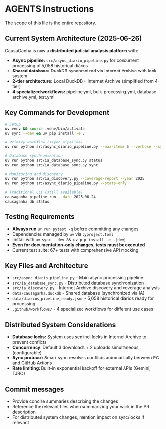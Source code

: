 # AGENTS Instructions

The scope of this file is the entire repository.

## Current System Architecture (2025-06-26)
CausaGanha is now a **distributed judicial analysis platform** with:
- **Async pipeline:** `src/async_diario_pipeline.py` for concurrent processing of 5,058 historical diários
- **Shared database:** DuckDB synchronized via Internet Archive with lock system
- **2-tier architecture:** Local DuckDB + Internet Archive (simplified from 4-tier)
- **4 specialized workflows:** pipeline.yml, bulk-processing.yml, database-archive.yml, test.yml

## Key Commands for Development
```bash
# Setup
uv venv && source .venv/bin/activate
uv sync --dev && uv pip install -e .

# Primary workflow (async pipeline)
uv run python src/async_diario_pipeline.py --max-items 5 --verbose --sync-database

# Database synchronization
uv run python src/ia_database_sync.py status
uv run python src/ia_database_sync.py sync

# Monitoring and discovery
uv run python src/ia_discovery.py --coverage-report --year 2025
uv run python src/async_diario_pipeline.py --stats-only

# Traditional CLI (still available)
causaganha pipeline run --date 2025-06-24
causaganha db status
```

## Testing Requirements
- **Always run** `uv run pytest -q` before committing any changes
- Dependencies managed by `uv` via `pyproject.toml` 
- Install with `uv sync --dev && uv pip install -e .[dev]`
- **Even for documentation-only changes, tests must be executed**
- Current test suite: 67+ tests with comprehensive API mocking

## Key Files and Architecture
- `src/async_diario_pipeline.py` - Main async processing pipeline
- `src/ia_database_sync.py` - Distributed database synchronization  
- `src/ia_discovery.py` - Internet Archive discovery and coverage analysis
- `data/causaganha.duckdb` - Shared database (synchronized via IA)
- `data/diarios_pipeline_ready.json` - 5,058 historical diários ready for processing
- `.github/workflows/` - 4 specialized workflows for different use cases

## Distributed System Considerations
- **Database locks:** System uses sentinel locks in Internet Archive to prevent conflicts
- **Concurrency:** Default 3 downloads + 2 uploads simultaneous (configurable)
- **Sync protocol:** Smart sync resolves conflicts automatically between PC and GitHub Actions
- **Rate limiting:** Built-in exponential backoff for external APIs (Gemini, TJRO)

## Commit messages
- Provide concise summaries describing the changes
- Reference the relevant files when summarizing your work in the PR description
- For distributed system changes, mention impact on sync/locks if relevant

